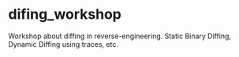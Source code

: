 # difing_workshop
Workshop about diffing in reverse-engineering. Static Binary Diffing, Dynamic Diffing using traces, etc.
